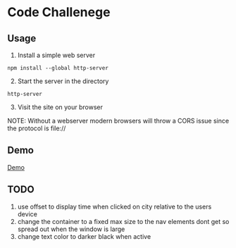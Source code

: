 # Code Challenege

## Usage
1. Install a simple web server
```
npm install --global http-server
```
2. Start the server in the directory
```
http-server
```
3. Visit the site on your browser 

NOTE: Without a webserver modern browsers will throw a CORS issue since the protocol is file://

## Demo
[Demo](demo.mov)

## TODO
1. use offset to display time when clicked on city relative to the users device
1. change the container to a fixed max size to the nav elements dont get so spread out when the window is large
1. change text color to darker black when active